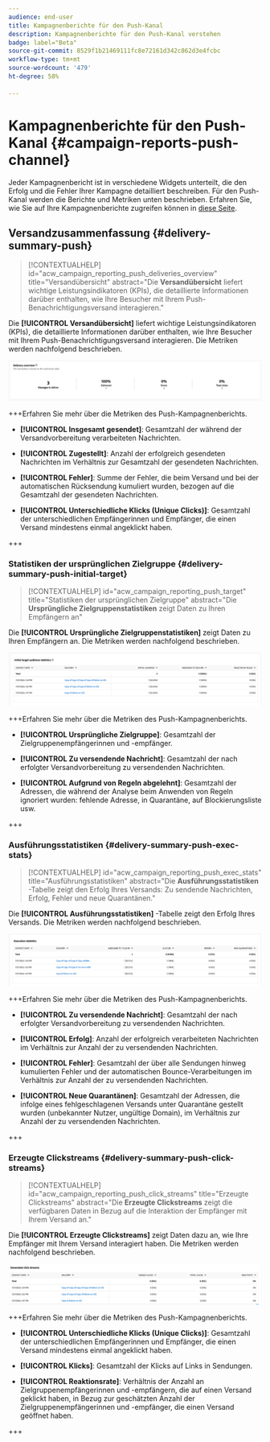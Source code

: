 ```yaml
---
audience: end-user
title: Kampagnenberichte für den Push-Kanal
description: Kampagnenberichte für den Push-Kanal verstehen
badge: label="Beta"
source-git-commit: 8529f1b21469111fc8e72161d342c862d3e4fcbc
workflow-type: tm+mt
source-wordcount: '479'
ht-degree: 58%

---
```



# Kampagnenberichte für den Push-Kanal {#campaign-reports-push-channel}

Jeder Kampagnenbericht ist in verschiedene Widgets unterteilt, die den Erfolg und die Fehler Ihrer Kampagne detailliert beschreiben. Für den Push-Kanal werden die Berichte und Metriken unten beschrieben. Erfahren Sie, wie Sie auf Ihre Kampagnenberichte zugreifen können in [diese Seite](campaign-reports.md).

## Versandzusammenfassung {#delivery-summary-push}

>[!CONTEXTUALHELP]
>id="acw_campaign_reporting_push_deliveries_overview"
>title="Versandübersicht"
>abstract="Die **Versandübersicht** liefert wichtige Leistungsindikatoren (KPIs), die detaillierte Informationen darüber enthalten, wie Ihre Besucher mit Ihrem Push-Benachrichtigungsversand interagieren."

Die **[!UICONTROL Versandübersicht]** liefert wichtige Leistungsindikatoren (KPIs), die detaillierte Informationen darüber enthalten, wie Ihre Besucher mit Ihrem Push-Benachrichtigungsversand interagieren. Die Metriken werden nachfolgend beschrieben.

![](assets/campaign-reporting-push-summary.png)


+++Erfahren Sie mehr über die Metriken des Push-Kampagnenberichts.

* **[!UICONTROL Insgesamt gesendet]**: Gesamtzahl der während der Versandvorbereitung verarbeiteten Nachrichten.

* **[!UICONTROL Zugestellt]**: Anzahl der erfolgreich gesendeten Nachrichten im Verhältnis zur Gesamtzahl der gesendeten Nachrichten.

* **[!UICONTROL Fehler]**: Summe der Fehler, die beim Versand und bei der automatischen Rücksendung kumuliert wurden, bezogen auf die Gesamtzahl der gesendeten Nachrichten.

* **[!UICONTROL Unterschiedliche Klicks (Unique Clicks)]**: Gesamtzahl der unterschiedlichen Empfängerinnen und Empfänger, die einen Versand mindestens einmal angeklickt haben.

+++

### Statistiken der ursprünglichen Zielgruppe {#delivery-summary-push-initial-target}


>[!CONTEXTUALHELP]
>id="acw_campaign_reporting_push_target"
>title="Statistiken der ursprünglichen Zielgruppe"
>abstract="Die **Ursprüngliche Zielgruppenstatistiken** zeigt Daten zu Ihren Empfängern an"

Die **[!UICONTROL Ursprüngliche Zielgruppenstatistiken]** zeigt Daten zu Ihren Empfängern an. Die Metriken werden nachfolgend beschrieben.

![](assets/campaign-reporting-push-target.png)


+++Erfahren Sie mehr über die Metriken des Push-Kampagnenberichts.

* **[!UICONTROL Ursprüngliche Zielgruppe]**: Gesamtzahl der Zielgruppenempfängerinnen und -empfänger.

* **[!UICONTROL Zu versendende Nachricht]**: Gesamtzahl der nach erfolgter Versandvorbereitung zu versendenden Nachrichten.

* **[!UICONTROL Aufgrund von Regeln abgelehnt]**: Gesamtzahl der Adressen, die während der Analyse beim Anwenden von Regeln ignoriert wurden: fehlende Adresse, in Quarantäne, auf Blockierungsliste usw.

+++

### Ausführungsstatistiken {#delivery-summary-push-exec-stats}

>[!CONTEXTUALHELP]
>id="acw_campaign_reporting_push_exec_stats"
>title="Ausführungsstatistiken"
>abstract="Die **Ausführungsstatistiken** -Tabelle zeigt den Erfolg Ihres Versands: Zu sendende Nachrichten, Erfolg, Fehler und neue Quarantänen."

Die **[!UICONTROL Ausführungsstatistiken]** -Tabelle zeigt den Erfolg Ihres Versands. Die Metriken werden nachfolgend beschrieben.

![](assets/campaign-reporting-push-exec.png)


+++Erfahren Sie mehr über die Metriken des Push-Kampagnenberichts.

* **[!UICONTROL Zu versendende Nachricht]**: Gesamtzahl der nach erfolgter Versandvorbereitung zu versendenden Nachrichten.

* **[!UICONTROL Erfolg]**: Anzahl der erfolgreich verarbeiteten Nachrichten im Verhältnis zur Anzahl der zu versendenden Nachrichten.

* **[!UICONTROL Fehler]**: Gesamtzahl der über alle Sendungen hinweg kumulierten Fehler und der automatischen Bounce-Verarbeitungen im Verhältnis zur Anzahl der zu versendenden Nachrichten.

* **[!UICONTROL Neue Quarantänen]**: Gesamtzahl der Adressen, die infolge eines fehlgeschlagenen Versands unter Quarantäne gestellt wurden (unbekannter Nutzer, ungültige Domain), im Verhältnis zur Anzahl der zu versendenden Nachrichten.

+++

### Erzeugte Clickstreams {#delivery-summary-push-click-streams}

>[!CONTEXTUALHELP]
>id="acw_campaign_reporting_push_click_streams"
>title="Erzeugte Clickstreams"
>abstract="Die **Erzeugte Clickstreams** zeigt die verfügbaren Daten in Bezug auf die Interaktion der Empfänger mit Ihrem Versand an."

Die **[!UICONTROL Erzeugte Clickstreams]** zeigt Daten dazu an, wie Ihre Empfänger mit Ihrem Versand interagiert haben. Die Metriken werden nachfolgend beschrieben.

![](assets/campaign-reporting-push-clicks.png)

+++Erfahren Sie mehr über die Metriken des Push-Kampagnenberichts.

* **[!UICONTROL Unterschiedliche Klicks (Unique Clicks)]**: Gesamtzahl der unterschiedlichen Empfängerinnen und Empfänger, die einen Versand mindestens einmal angeklickt haben.

* **[!UICONTROL Klicks]**: Gesamtzahl der Klicks auf Links in Sendungen.

* **[!UICONTROL Reaktionsrate]**: Verhältnis der Anzahl an Zielgruppenempfängerinnen und -empfängern, die auf einen Versand geklickt haben, in Bezug zur geschätzten Anzahl der Zielgruppenempfängerinnen und -empfänger, die einen Versand geöffnet haben.

+++
